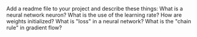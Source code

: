 Add a readme file to your project and describe these things:
What is a neural network neuron?
What is the use of the learning rate?
How are weights initialized?
What is "loss" in a neural network?
What is the "chain rule" in gradient flow?